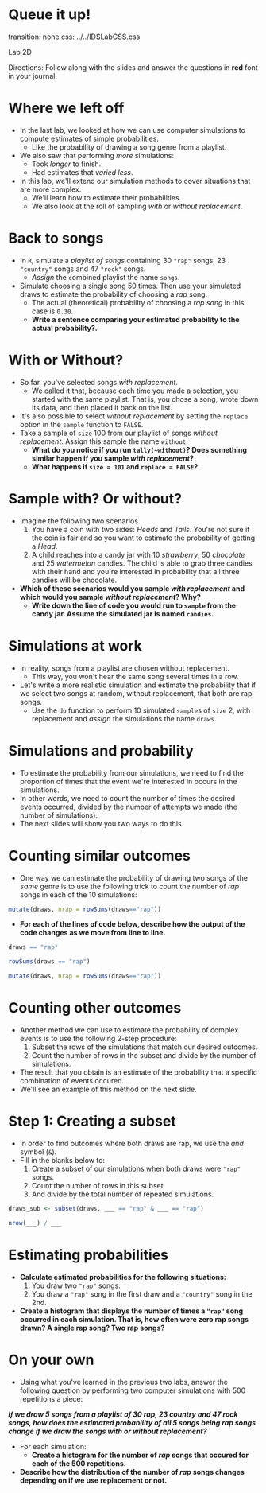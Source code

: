 Queue it up!
========================================================
transition: none
css: ../../IDSLabCSS.css

Lab 2D

Directions: Follow along with the slides and answer the questions in **red** font in your journal.
 



Where we left off
=================

- In the last lab, we looked at how we can use computer simulations to compute estimates of simple probabilities.
  - Like the probability of drawing a song genre from a playlist.
- We also saw that performing _more_ simulations:
    - Took _longer_ to finish.
    - Had estimates that _varied less_.
- In this lab, we'll extend our simulation methods to cover situations that are more complex.
    - We'll learn how to estimate their probabilities.
    - We also look at the roll of sampling _with_ or _without_ _replacement_.
    


Back to songs
===

- In `R`, simulate a _playlist of songs_ containing 30 `"rap"` songs, 23 `"country"` songs and 47 `"rock"` songs.
    - _Assign_ the `c`ombined playlist the name `songs`.
- Simulate choosing a single song 50 times. Then use your simulated draws to estimate the probability of choosing a _rap_ song.
    - The actual (theoretical) probability of choosing a _rap song_ in this case is `0.30`.
    - **Write a sentence comparing your estimated probability to the actual probability?.**


With or Without?
===

- So far, you've selected songs _with replacement_. 
    - We called it that, because each time you made a selection, you started with the same playlist. That is, you chose a song, wrote down its data, and then placed  it back on the list.
- It's also possible to select _without replacement_ by setting the `replace` option in the `sample` function to `FALSE`.
- Take a sample of `size` 100 from our playlist of songs _without replacement_. Assign this sample the name `without`. 
    - **What do you notice if you run `tally(~without)`? Does something similar happen if you sample _with replacement_?**
    - **What happens if `size = 101` and `replace = FALSE`?**


Sample with? Or without?
===

- Imagine the following two scenarios.
    1. You have a coin with two sides: _Heads_ and _Tails_. You're not sure if the coin is fair and so you want to estimate the probability of getting a _Head_.
    2. A child reaches into a candy jar with 10 _strawberry_, 50 _chocolate_ and 25 _watermelon_ candies. The child is able to grab three candies with their hand and you're interested in probability that all three candies will be chocolate.
- **Which of these scenarios would you sample _with replacement_ and which would you sample _without replacement_? Why?**
    - **Write down the line of code you would run to `sample` from the candy jar. Assume the simulated jar is named `candies`.**


Simulations at work
===

- In reality, songs from a playlist are chosen without replacement.
    - This way, you won't hear the same song several times in a row.
- Let's write a more realistic simulation and estimate the probability that if we select two songs at random, without replacement, that both are rap songs.
    - Use the `do` function to perform 10 simulated `sample`s of `size` 2, with replacement and _assign_ the simulations the name `draws`.
    

Simulations and probability
===

- To estimate the probability from our simulations, we need to find the proportion of times that the event we're interested in occurs in the simulations.
- In other words, we need to count the number of times the desired events occurred, divided by the number of attempts we made (the number of simulations).
- The next slides will show you two ways to do this.


Counting similar outcomes
===

- One way we can estimate the probability of drawing two songs of the _same_ genre is to use the following trick to count the number of _rap_ songs in each of the 10 simulations:


```r
mutate(draws, nrap = rowSums(draws=="rap"))
```

- **For each of the lines of code below, describe how the output of the code changes as we move from line to line.**

```r
draws == "rap"
```

```r
rowSums(draws == "rap")
```

```r
mutate(draws, nrap = rowSums(draws=="rap"))
```


Counting other outcomes
===

- Another method we can use to estimate the probability of complex events is to use the following 2-step procedure:
    1. Subset the rows of the simulations that match our desired outcomes.
    2. Count the number of rows in the subset and divide by the number of simulations.
- The result that you obtain is an estimate of the probability that a specific combination of events occured.
- We'll see an example of this method on the next slide.

Step 1: Creating a subset
===

- In order to find outcomes where both draws are rap, we use the  _and_ symbol (`&`).
- Fill in the blanks below to: 
    1. Create a subset of our simulations when both draws were `"rap"` songs.
    2. Count the number of rows in this subset
    3. And divide by the total number of repeated simulations.
    

```r
draws_sub <- subset(draws, ___ == "rap" & ___ == "rap")
```

```r
nrow(___) / ___
```


Estimating probabilities
===

- **Calculate estimated probabilities for the following situations:**
    1. You draw two `"rap"` songs.
    2. You draw a `"rap"` song in the first draw and a `"country"` song in the 2nd.
- **Create a histogram that displays the number of times a `"rap"` song occurred in each simulation. That is, how often were zero rap songs drawn? A single rap song? Two rap songs?**

On your own
===

- Using what you've learned in the previous two labs, answer the following question by performing two computer simulations with 500 repetitions a piece:

**_If we draw 5 songs from a playlist of 30 rap, 23 country and 47 rock songs, how does the estimated probability of all 5 songs being rap songs change if we draw the songs with or without replacement?_**

- For each simulation:
    - **Create a histogram for the number of _rap_ songs that occured for each of the 500 repetitions.**
- **Describe how the distribution of the number of _rap_ songs changes depending on if we use replacement or not.**


